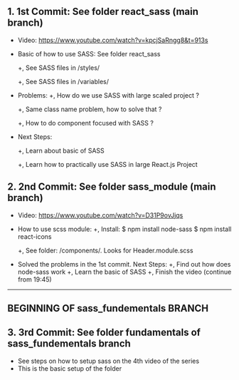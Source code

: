 ## 1. 1st Commit: See folder react_sass (main branch)

- Video: https://www.youtube.com/watch?v=kpcjSaRngg8&t=913s

- Basic of how to use SASS: See folder react_sass

  +, See SASS files in /styles/

  +, See SASS files in /variables/

- Problems:
  +, How do we use SASS with large scaled project ?

  +, Same class name problem, how to solve that ?

  +, How to do component focused with SASS ?

- Next Steps:

  +, Learn about basic of SASS

  +, Learn how to practically use SASS in large React.js Project

## 2. 2nd Commit: See folder sass_module (main branch)

- Video:
  https://www.youtube.com/watch?v=D31P9ovJjqs

- How to use scss module:
  +, Install:
  $ npm install node-sass
  $ npm install react-icons

  +, See folder: /components/. Looks for Header.module.scss

- Solved the problems in the 1st commit. Next Steps:
  +, Find out how does node-sass work
  +, Learn the basic of SASS
  +, Finish the video (continue from 19:45)

---

## BEGINNING OF sass_fundementals BRANCH

## 3. 3rd Commit: See folder fundamentals of sass_fundementals branch

- See steps on how to setup sass on the 4th video of the series
- This is the basic setup of the folder
